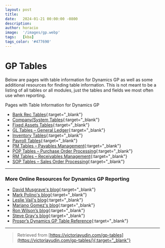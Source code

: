 ```yaml
---
layout: post
title:  
date:   2024-01-21 00:00:00 -0800
description:
author: horacio 
image:  '/images/gp.webp'
tags:   [kba]
tags_color: '#477690'
---
```

# GP Tables

Below are pages with table information for Dynamics GP as well as some additional resources for finding table information. This is not meant to be a listing of all tables or all modules, just the tables and fields we most often use when reporting.

Pages with Table Information for Dynamics GP

- [Bank Rec Tables][0]{:target="_blank"}
- [Company/System Tables][1]{:target="_blank"}
- [Fixed Assets Tables][2]{:target="_blank"}
- [GL Tables – General Ledger][3]{:target="_blank"}
- [Inventory Tables][4]{:target="_blank"}
- [Payroll Tables][5]{:target="_blank"}
- [PM Tables – Payables Management][6]{:target="_blank"}
- [POP Tables – Purchase Order Processing][7]{:target="_blank"}
- [RM Tables – Receivables Management][8]{:target="_blank"}
- [SOP Tables – Sales Order Processing][9]{:target="_blank"}

---

### More Online Resources for Dynamics GP Reporting

- [David Musgrave's blog](http://blogs.msdn.com/developingfordynamicsgp/default.aspx){:target="_blank"}  
- [Mark Polino's blog](http://msdynamicsgp.blogspot.com/){:target="_blank"}
- [Leslie Vail's blog](http://dynamicsconfessions.blogspot.com/){:target="_blank"}
- [Mariano Gomez's blog](http://dynamicsgpblogster.blogspot.com/){:target="_blank"}
- [Ron Wilson’s blog](http://rldu.wordpress.com/){:target="_blank"}
- [Steve Gray's blog](http://vstoolsforum.com/){:target="_blank"}
- [Prospr’s Dynamics GP Table Reference](https://gptables.prospr.biz/sop10100?search=sop10100){:target="_blank"}

---

> Retrieved from [https://victoriayudin.com/gp-tables](https://victoriayudin.com/gp-tables/){:target="_blank"}


[0]: https://victoriayudin.com/gp-reports/bank-rec-tables/
[1]: https://victoriayudin.com/gp-reports/companysystem-tables/
[2]: https://victoriayudin.com/gp-reports/fixed-assets-tables/
[3]: https://victoriayudin.com/gp-reports/gl-tables/
[4]: https://victoriayudin.com/gp-reports/inventory-tables/
[5]: https://victoriayudin.com/gp-tables/payroll-tables/
[6]: https://victoriayudin.com/gp-reports/pm-tables/
[7]: https://victoriayudin.com/gp-reports/pop-tables/
[8]: https://victoriayudin.wordpress.com/gp-reports/rm-tables/
[9]: https://victoriayudin.com/gp-reports/sop-tables/